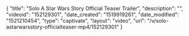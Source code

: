 {
    "title": "Solo A Star Wars Story Official Teaser Trailer",
    "description": "",
    "videoid": "152129301",
    "date_created": "1519919261",
    "date_modified": "1521210454",
    "type": "captivate",
    "layout": "video",
    "url": "\/v\/solo-astarwarsstory-officialteaser-mp4\/152129301"
}